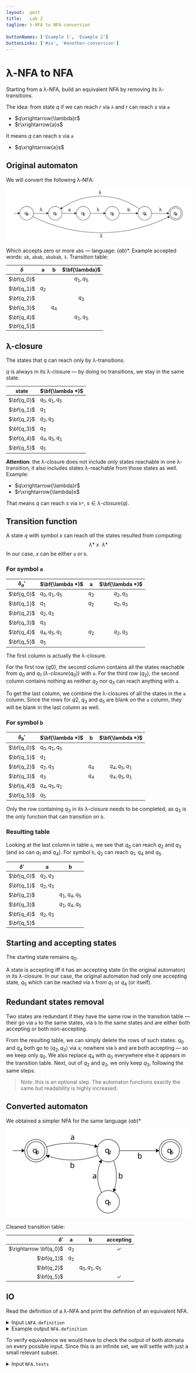 ```yaml
---
layout:  post
title:   Lab 2
tagline: λ-NFA to NFA conversion

buttonNames: ['Example 1', 'Example 2']
buttonLinks: ['#io', '#another-conversion']
---
```


# λ-NFA to NFA

Starting from a λ-NFA, build an equivalent NFA by removing  its λ-transitions.

The idea: from state $q$ if we can reach $r$ via `λ` and $r$ can reach $s$ via `a`

- $q\xrightarrow{\lambda}r$
- $r\xrightarrow{a}s$

It means $q$ can reach $s$ via `a`

- $q\xrightarrow{a}s$


## Original automaton

We will convert the following λ-NFA:

![l-nfa](assets/l-nfa-original.svg)

Which accepts zero or more `ab`s — language: $(ab)*$. Example accepted words: `ab`, `abab`, `ababab`, `λ`. Transition table:

| $\delta$   | **a** | **b** | $\bf{\lambda}$ |
| ---------- | :---: | :---: | :------------: |
| $\bf{q_0}$ |       |       |   $q_1,q_5$    |
| $\bf{q_1}$ | $q_2$ |       |                |
| $\bf{q_2}$ |       |       |     $q_3$      |
| $\bf{q_3}$ |       | $q_4$ |                |
| $\bf{q_4}$ |       |       |   $q_1,q_5$    |
| $\bf{q_5}$ |       |       |                |



## λ-closure

The states that $q$ can reach only by λ-transitions.

 $q$ is always in its λ-closure — by doing no transitions, we stay in the same state.

| state      | $\bf{\lambda *}$ |
| ---------- | :--------------- |
| $\bf{q_0}$ | $q_0, q_1, q_5$  |
| $\bf{q_1}$ | $q_1$            |
| $\bf{q_2}$ | $q_2, q_3$       |
| $\bf{q_3}$ | $q_3$            |
| $\bf{q_4}$ | $q_4, q_5, q_1$  |
| $\bf{q_5}$ | $q_5$            |

**Attention**: the λ-closure does not include *only* states reachable in one λ-transition, it also includes states λ-reachable from those states as well. Example:

- $q\xrightarrow{\lambda}r$
- $r\xrightarrow{\lambda}s$

That means $q$ can reach $s$ via `λ*`, $s \in λ \text{-} closure(q)$.



## Transition function

A state $q$ with symbol $x$ can reach *all* the states resulted from computing:
$$
\lambda{*} \ x\ \ \lambda*
$$
In our case, $x$ can be either `a` or `b`.

### For symbol `a`

| $\delta_a'$ | $\bf{\lambda *}$ |   a   | $\bf{\lambda *}$ |
| ----------- | :--------------- | :---: | :--------------: |
| $\bf{q_0}$  | $q_0, q_1, q_5$  | $q_2$ |    $q_2, q_3$    |
| $\bf{q_1}$  | $q_1$            | $q_2$ |    $q_2, q_3$    |
| $\bf{q_2}$  | $q_2, q_3$       |       |                  |
| $\bf{q_3}$  | $q_3$            |       |                  |
| $\bf{q_4}$  | $q_4, q_5, q_1$  | $q_2$ |    $q_2, q_3$    |
| $\bf{q_5}$  | $q_5$            |       |                  |

The first column is actually the λ-closure.

For the first row ($q0$), the second column contains all the states reachable from $q_0$ and $q_1$ ($λ \text{-} closure(q_0)$) with `a`. For the third row ($q_2$), the second column contains nothing as neither $q_2$ nor $q_3$ can reach anything with `a`.

To get the last column, we combine the λ-closures of all the states in the `a` column. Since the rows for $q2$, $q_3$ and $q_5$ are blank on the `a` column, they will be blank in the last column as well.

### For symbol `b`

| $\delta_b'$ | $\bf{\lambda *}$ |   b   | $\bf{\lambda *}$ |
| ----------- | :--------------- | :---: | :--------------: |
| $\bf{q_0}$  | $q_0, q_1, q_5$  |       |                  |
| $\bf{q_1}$  | $q_1$            |       |                  |
| $\bf{q_2}$  | $q_2, q_3$       | $q_4$ | $q_4, q_5, q_1$  |
| $\bf{q_3}$  | $q_3$            | $q_4$ | $q_4, q_5, q_1$  |
| $\bf{q_4}$  | $q_4, q_5, q_1$  |       |                  |
| $\bf{q_5}$  | $q_5$            |       |                  |

Only the row containing $q_3$ in its λ-closure needs to be completed, as $q_3$ is the only function that can transition on `b`.

### Resulting table

Looking at the last column in table `a`, we see that $q_0$ can reach $q_2$ and $q_3$ (and so can $q_1$ and $q_4$). For symbol `b`, $q_2$ can reach $q_1$, $q_4$ and $q_5$.

| $\delta'$  |     a      |        b        |
| ---------- | :--------: | :-------------: |
| $\bf{q_0}$ | $q_2, q_3$ |                 |
| $\bf{q_1}$ | $q_2, q_3$ |                 |
| $\bf{q_2}$ |            | $q_1, q_4, q_5$ |
| $\bf{q_3}$ |            | $q_1, q_4, q_5$ |
| $\bf{q_4}$ | $q_2, q_3$ |                 |
| $\bf{q_5}$ |            |                 |



## Starting and accepting states

The starting state remains $q_0$.

A state is accepting iff it has an accepting state (in the original automaton) in its λ-closure. In our case, the original automaton had only one accepting state, $q_5$ which can be reached via  `λ` from $q_1$ or $q_4$ (or itself).



## Redundant states removal

Two states are redundant if they have the same row in the transition table — their go via `a` to the same states, via `b` to the same states and are either both accepting or both non-accepting.

From the resulting table, we can simply delete the rows of such states: $q_0$ and $q_4$ both go to $\langle q_2, q_3 \rangle$ via `a`;  nowhere via `b` and are both accepting — so we keep only $q_0$. We also replace $q_4$ with $q_0$ everywhere else it appears in the transition table. Next, out of $q_2$ and $q_3$, we only keep $q_3$, following the same steps.

> *Note*: this is an optional step. The automaton functions exactly the same but readability is highly increased.



## Converted automaton




We obtained a simpler NFA for the same language $(ab)*$

![nfa](assets/l-nfa-transformed.svg)

Cleaned transition table:

|              $\delta'$ |   a   |        b        | accepting |
| ---------------------: | :---: | :-------------: | :-------: |
| $\rightarrow \bf{q_0}$ | $q_2$ |                 |     ✓     |
|             $\bf{q_1}$ | $q_2$ |                 |           |
|             $\bf{q_2}$ |       | $q_0, q_1, q_5$ |           |
|             $\bf{q_5}$ |       |                 |     ✓     |

## IO

Read the definition of a λ-NFA and print the definition of an equivalent NFA.

<details markdown="1"><summary>Input <code>LNFA.definition</code></summary>

```
5
0 _ 1
0 _ 5
1 a 2
2 _ 3
3 b 4
4 _ 5
4 _ 1
```

Accepting states on the first line; entries in the transition table on subsequent lines.

</details>



<details markdown="1"><summary>Example output <code>NFA.definition</code></summary>

```
0 5
0 b 2
2 b 0
2 b 1
2 b 5
1 a 2
2 b 5
```

Definition of the NFA.  It is not the only NFA equivalent to the original λ-NFA — depending on the method you chose, your output may vary.

</details>



To verify equivalence we would have to check the output of both atomata on every possible input. Since this is an infinite set, we will settle with just a small relevant subset.

<details markdown="1"><summary>Input <code>NFA.tests</code></summary>
<section class="side-by-side">
<div class="half" markdown="1">
```
ab
abab
ababab
_

a
ba
aba
abb
bbb
aaa
```
</div>
<div class="half" markdown="1">
```
1
1
1
1

0
0
0
0
0
0
```
</div>
</section>


Words to test on the converted automaton.

</details>



# Another conversion

[Narrated video](https://youtu.be/oEraHUCwFVU)



<details markdown="1"><summary>Input <code>LNFA.definition</code></summary>

```
8
0 _ 1
0 _ 7
1 _ 2
1 _ 4
2 a 3
3 _ 6
4 b 5
5 _ 6
6 _ 1
6 _ 7
7 a 8
```

</details>



<details markdown="1"><summary>Example output <code>NFA.definition</code></summary>

```
1
0 a 1
0 b 2
1 a 1
1 b 2
2 b 2
2 a 1
```

</details>



<details markdown="1"><summary>Input <code>NFA.tests</code></summary>
<section class="side-by-side">
<div class="half" markdown="1">
```
a
aaaa
bb
bbbaaa

ba
abb
abab
```
</div>
<div class="half" markdown="1">
```
1
1
1
1
0
0
0
```
</div>
</section>
</details>



# More examples

Narrated transformations:

- [basic](https://youtu.be/I6GFKekMr7s)
- [more complex](https://youtu.be/Jz4YQ09nOxA)
- [different explanation](https://youtu.be/_OsI2s0sLRA)
